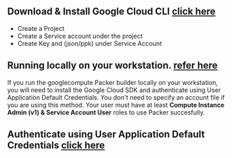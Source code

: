 
## Download & Install Google Cloud CLI [click here](https://cloud.google.com/sdk/docs/install)


- Create a Project
- Create a Service account under the project
- Create Key and (json/ppk) under Service Account

## Running locally on your workstation. [refer here](https://developer.hashicorp.com/packer/plugins/builders/googlecompute)
If you run the googlecompute Packer builder locally on your workstation, you will need to install the Google Cloud SDK and authenticate using User Application Default Credentials. You don't need to specify an account file if you are using this method. 
Your user must have at least <b>Compute Instance Admin (v1) & Service Account User</b> roles to use Packer succesfully.

## Authenticate using User Application Default Credentials [click here](https://cloud.google.com/sdk/gcloud/reference/auth/application-default)
